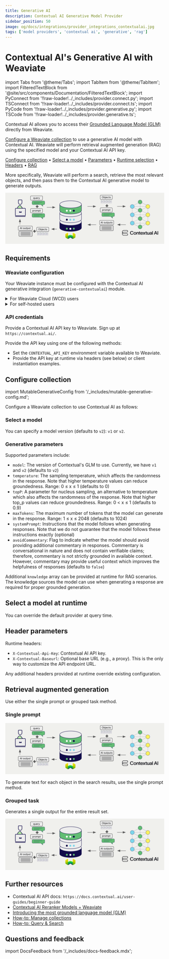 ```yaml
---
title: Generative AI
description: Contextual AI Generative Model Provider
sidebar_position: 50
image: og/docs/integrations/provider_integrations_contextualai.jpg
tags: ['model providers', 'contextual ai', 'generative', 'rag']
---
```


# Contextual AI's Generative AI with Weaviate

import Tabs from '@theme/Tabs';
import TabItem from '@theme/TabItem';
import FilteredTextBlock from '@site/src/components/Documentation/FilteredTextBlock';
import PyConnect from '!!raw-loader!../_includes/provider.connect.py';
import TSConnect from '!!raw-loader!../_includes/provider.connect.ts';
import PyCode from '!!raw-loader!../_includes/provider.generative.py';
import TSCode from '!!raw-loader!../_includes/provider.generative.ts';

Contextual AI allows you to access their [Grounded Language Model (GLM)](https://contextual.ai/blog/introducing-grounded-language-model?utm_campaign=GLM-integration&utm_source=weaviate&utm_medium=github&utm_content=repo) directly from Weaviate.

[Configure a Weaviate collection](#configure-collection) to use a generative AI model with Contextual AI. Weaviate will perform retrieval augmented generation (RAG) using the specified model and your Contextual AI API key.

[Configure collection](#configure-collection) • [Select a model](#select-a-model) • [Parameters](#generative-parameters) • [Runtime selection](#select-a-model-at-runtime) • [Headers](#header-parameters) • [RAG](#retrieval-augmented-generation)

More specifically, Weaviate will perform a search, retrieve the most relevant objects, and then pass them to the Contextual AI generative model to generate outputs.

![RAG integration illustration](../_includes/integration_contextualai_rag.png)

## Requirements

### Weaviate configuration

Your Weaviate instance must be configured with the Contextual AI generative integration (`generative-contextualai`) module.

<details>
  <summary>For Weaviate Cloud (WCD) users</summary>

This integration is enabled by default on Weaviate Cloud (WCD) serverless instances.

</details>

<details>
  <summary>For self-hosted users</summary>

- Check the [cluster metadata](/deploy/configuration/meta.md) to verify if the module is enabled.
- Follow the [how-to configure modules](../../configuration/modules.md) guide to enable the module in Weaviate.

</details>

### API credentials

Provide a Contextual AI API key to Weaviate. Sign up at `https://contextual.ai/`.

Provide the API key using one of the following methods:

- Set the `CONTEXTUAL_API_KEY` environment variable available to Weaviate.
- Provide the API key at runtime via headers (see below) or client instantiation examples.

<Tabs groupId="languages">

 <TabItem value="py" label="Python API v4">
    <FilteredTextBlock
      text={PyConnect}
      startMarker="# START ContextualAIInstantiation"
      endMarker="# END ContextualAIInstantiation"
      language="py"
    />
  </TabItem>

 <TabItem value="js" label="JS/TS API v3">
    <FilteredTextBlock
      text={TSConnect}
      startMarker="// START ContextualAIInstantiation"
      endMarker="// END ContextualAIInstantiation"
      language="ts"
    />
  </TabItem>

</Tabs>

## Configure collection

import MutableGenerativeConfig from '/_includes/mutable-generative-config.md';

<MutableGenerativeConfig />

Configure a Weaviate collection to use Contextual AI as follows:

<Tabs groupId="languages">
  <TabItem value="py" label="Python API v4">
    <FilteredTextBlock
      text={PyCode}
      startMarker="# START BasicGenerativeContextualAI"
      endMarker="# END BasicGenerativeContextualAI"
      language="py"
    />
  </TabItem>

  <TabItem value="js" label="JS/TS API v3">
    <FilteredTextBlock
      text={TSCode}
      startMarker="// START BasicGenerativeContextualAI"
      endMarker="// END BasicGenerativeContextualAI"
      language="ts"
    />
  </TabItem>

</Tabs>

### Select a model

You can specify a model version (defaults to `v2`): `v1` or `v2`.

<Tabs groupId="languages">
  <TabItem value="py" label="Python API v4">
    <FilteredTextBlock
      text={PyCode}
      startMarker="# START GenerativeContextualAICustomModel"
      endMarker="# END GenerativeContextualAICustomModel"
      language="py"
    />
  </TabItem>

  <TabItem value="js" label="JS/TS API v3">
    <FilteredTextBlock
      text={TSCode}
      startMarker="// START GenerativeContextualAICustomModel"
      endMarker="// END GenerativeContextualAICustomModel"
      language="ts"
    />
  </TabItem>

</Tabs>

### Generative parameters

Supported parameters include:

- `model`: The version of Contextual's GLM to use. Currently, we have `v1` and `v2` (defaults to `v2`)
- `temperature`: The sampling temperature, which affects the randomness in the response. Note that higher temperature values can reduce groundedness. Range: 0 ≤ x ≤ 1 (defaults to 0)
- `topP`: A parameter for nucleus sampling, an alternative to temperature which also affects the randomness of the response. Note that higher top_p values can reduce groundedness. Range: 0 < x ≤ 1 (defaults to 0.9)
- `maxTokens`: The maximum number of tokens that the model can generate in the response. Range: 1 ≤ x ≤ 2048 (defaults to 1024)
- `systemPrompt`: Instructions that the model follows when generating responses. Note that we do not guarantee that the model follows these instructions exactly (optional)
- `avoidCommentary`: Flag to indicate whether the model should avoid providing additional commentary in responses. Commentary is conversational in nature and does not contain verifiable claims; therefore, commentary is not strictly grounded in available context. However, commentary may provide useful context which improves the helpfulness of responses (defaults to `false`)

Additional `knowledge` array can be provided at runtime for RAG scenarios. The knowledge sources the model can use when generating a response are required for proper grounded generation.

<Tabs groupId="languages">
  <TabItem value="py" label="Python API v4">
    <FilteredTextBlock
      text={PyCode}
      startMarker="# START FullGenerativeContextualAI"
      endMarker="# END FullGenerativeContextualAI"
      language="py"
    />
  </TabItem>

  <TabItem value="js" label="JS/TS API v3">
    <FilteredTextBlock
      text={TSCode}
      startMarker="// START FullGenerativeContextualAI"
      endMarker="// END FullGenerativeContextualAI"
      language="ts"
    />
  </TabItem>

</Tabs>

## Select a model at runtime

You can override the default provider at query time.

<Tabs groupId="languages">
  <TabItem value="py" label="Python API v4">
    <FilteredTextBlock
      text={PyCode}
      startMarker="# START RuntimeModelSelectionContextualAI"
      endMarker="# END RuntimeModelSelectionContextualAI"
      language="py"
    />
  </TabItem>
  <TabItem value="js" label="JS/TS Client v3">
    <FilteredTextBlock
      text={TSCode}
      startMarker="// START RuntimeModelSelectionContextualAI"
      endMarker="// END RuntimeModelSelectionContextualAI"
      language="ts"
    />
  </TabItem>
</Tabs>

## Header parameters

Runtime headers:

- `X-Contextual-Api-Key`: Contextual AI API key.
- `X-Contextual-Baseurl`: Optional base URL (e.g., a proxy). This is the only way to customize the API endpoint URL.

Any additional headers provided at runtime override existing configuration.

## Retrieval augmented generation

Use either the single prompt or grouped task method.

### Single prompt

![Single prompt RAG integration generates individual outputs per search result](../_includes/integration_contextualai_rag_single.png)

To generate text for each object in the search results, use the single prompt method.

<Tabs groupId="languages">
  <TabItem value="py" label="Python API v4">
    <FilteredTextBlock
      text={PyCode}
      startMarker="# START SinglePromptExample"
      endMarker="# END SinglePromptExample"
      language="py"
    />
  </TabItem>
  <TabItem value="js" label="JS/TS API v3">
    <FilteredTextBlock
      text={TSCode}
      startMarker="// START SinglePromptExample"
      endMarker="// END SinglePromptExample"
      language="ts"
    />
  </TabItem>
</Tabs>

### Grouped task

Generates a single output for the entire result set.

![Grouped task RAG integration generates one output for the set of search results](../_includes/integration_contextualai_rag_grouped.png)

<Tabs groupId="languages">
  <TabItem value="py" label="Python API v4">
    <FilteredTextBlock
      text={PyCode}
      startMarker="# START GroupedTaskExample"
      endMarker="# END GroupedTaskExample"
      language="py"
    />
  </TabItem>
  <TabItem value="js" label="JS/TS API v3">
    <FilteredTextBlock
      text={TSCode}
      startMarker="// START GroupedTaskExample"
      endMarker="// END GroupedTaskExample"
      language="ts"
    />
  </TabItem>
</Tabs>

## Further resources

- Contextual AI API docs: `https://docs.contextual.ai/user-guides/beginner-guide`
- [Contextual AI Reranker Models + Weaviate](./reranker.md)
- [Introducing the most grounded language model (GLM)](https://contextual.ai/blog/introducing-grounded-language-model?utm_campaign=GLM-integration&utm_source=weaviate&utm_medium=github&utm_content=repo)
- [How-to: Manage collections](../../manage-collections/index.mdx)
- [How-to: Query & Search](../../search/index.mdx)

## Questions and feedback

import DocsFeedback from '/_includes/docs-feedback.mdx';

<DocsFeedback/>


